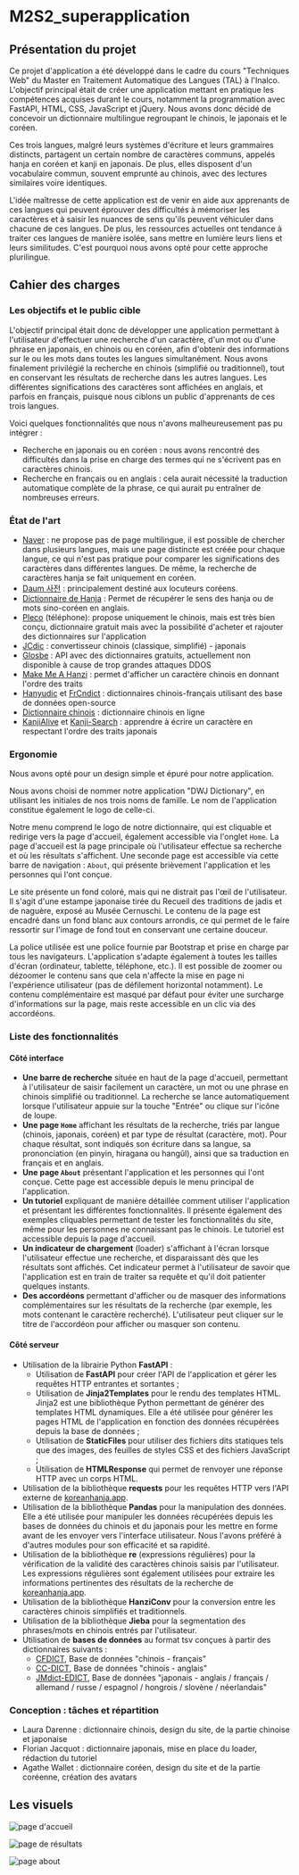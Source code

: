 # M2S2_superapplication

## Présentation du projet
Ce projet d'application a été développé dans le cadre du cours "Techniques Web" du Master en Traitement Automatique des Langues (TAL) à l'Inalco. L'objectif principal était de créer une application mettant en pratique les compétences acquises durant le cours, notamment la programmation avec FastAPI, HTML, CSS, JavaScript et jQuery. Nous avons donc décidé de concevoir un dictionnaire multilingue regroupant le chinois, le japonais et le coréen.

Ces trois langues, malgré leurs systèmes d'écriture et leurs grammaires distincts, partagent un certain nombre de caractères communs, appelés hanja en coréen et kanji en japonais. De plus, elles disposent d'un vocabulaire commun, souvent emprunté au chinois, avec des lectures similaires voire identiques.

L'idée maîtresse de cette application est de venir en aide aux apprenants de ces langues qui peuvent éprouver des difficultés à mémoriser les caractères et à saisir les nuances de sens qu'ils peuvent véhiculer dans chacune de ces langues. De plus, les ressources actuelles ont tendance à traiter ces langues de manière isolée, sans mettre en lumière leurs liens et leurs similitudes. C'est pourquoi nous avons opté pour cette approche plurilingue.

## Cahier des charges

### Les objectifs et le public cible

L'objectif principal était donc de développer une application permettant à l'utilisateur d'effectuer une recherche d'un caractère, d'un mot ou d'une phrase en japonais, en chinois ou en coréen, afin d'obtenir des informations sur le ou les mots dans toutes les langues simultanément. Nous avons finalement privilégié la recherche en chinois (simplifié ou traditionnel), tout en conservant les résultats de recherche dans les autres langues. Les différentes significations des caractères sont affichées en anglais, et parfois en français, puisque nous ciblons un public d'apprenants de ces trois langues.

Voici quelques fonctionnalités que nous n'avons malheureusement pas pu intégrer :

- Recherche en japonais ou en coréen : nous avons rencontré des difficultés dans la prise en charge des termes qui ne s'écrivent pas en caractères chinois.
- Recherche en français ou en anglais : cela aurait nécessité la traduction automatique complète de la phrase, ce qui aurait pu entraîner de nombreuses erreurs.


### État de l'art
- [Naver](https://dict.naver.com/frkodict/#/search?query=%E9%9F%93) : ne propose pas de page multilingue, il est possible de chercher dans plusieurs langues, mais une page distincte est créée pour chaque langue, ce qui n'est pas pratique pour comparer les significations des caractères dans différentes langues. De même, la recherche de caractères hanja se fait uniquement en coréen.
- [Daum 사전](https://dic.daum.net/search.do?q=%E9%9F%93) : principalement destiné aux locuteurs coréens.
- [Dictionnaire de Hanja](https://koreanhanja.app/%e9%9f%93) : Permet de récupérer le sens des hanja ou de mots sino-coréen en anglais.
- [Pleco](https://www.pleco.com) (téléphone): propose uniquement le chinois, mais est très bien conçu, dictionnaire gratuit mais avec la possibilité d'acheter et rajouter des dictionnaires sur l'application
- [JCdic](http://www.jcdic.com/chinese_convert/index.php) : convertisseur chinois (classique, simplifié) - japonais
- [Glosbe](https://glosbe.com/) : API avec des dictionnaires gratuits, actuellement non disponible à cause de trop grandes attaques DDOS
- [Make Me A Hanzi](https://github.com/skishore/makemeahanzi) : permet d'afficher un caractère chinois en donnant l'ordre des traits
- [Hanyudic](https://github.com/guilhemmariotte/HanYuDic) et [FrCndict](https://github.com/Nilhcem/frcndict-android) : dictionnaires chinois-français utilisant des base de données open-source
- [Dictionnaire chinois](http://dict.cn/) : dictionnaire chinois en ligne
- [KanjiAlive](https://kanjialive.com/) et [Kanji-Search](https://github.com/TashiiDesign/Kanji-Search) : apprendre à écrire un caractère en respectant l'ordre des traits japonais

### Ergonomie

Nous avons opté pour un design simple et épuré pour notre application.

Nous avons choisi de nommer notre application "DWJ Dictionary", en utilisant les initiales de nos trois noms de famille. Le nom de l'application constitue également le logo de celle-ci.

Notre menu comprend le logo de notre dictionnaire, qui est cliquable et redirige vers la page d'accueil, également accessible via l'onglet `Home`. La page d'accueil est la page principale où l'utilisateur effectue sa recherche et où les résultats s'affichent. Une seconde page est accessible via cette barre de navigation : `About`, qui présente brièvement l'application et les personnes qui l'ont conçue.

Le site présente un fond coloré, mais qui ne distrait pas l'œil de l'utilisateur. Il s'agit d'une estampe japonaise tirée du Recueil des traditions de jadis et de naguère, exposé au Musée Cernuschi. Le contenu de la page est encadré dans un fond blanc aux contours arrondis, ce qui permet de le faire ressortir sur l'image de fond tout en conservant une certaine douceur.

La police utilisée est une police fournie par Bootstrap et prise en charge par tous les navigateurs. L'application s'adapte également à toutes les tailles d'écran (ordinateur, tablette, téléphone, etc.). Il est possible de zoomer ou dézoomer le contenu sans que cela n'affecte la mise en page ni l'expérience utilisateur (pas de défilement horizontal notamment). Le contenu complémentaire est masqué par défaut pour éviter une surcharge d'informations sur la page, mais reste accessible en un clic via des accordéons.

### Liste des fonctionnalités

#### Côté interface

* **Une barre de recherche** située en haut de la page d'accueil, permettant à l'utilisateur de saisir facilement un caractère, un mot ou une phrase en chinois simplifié ou traditionnel. La recherche se lance automatiquement lorsque l'utilisateur appuie sur la touche "Entrée" ou clique sur l'icône de loupe.
* **Une page `Home`** affichant les résultats de la recherche, triés par langue (chinois, japonais, coréen) et par type de résultat (caractère, mot). Pour chaque résultat, sont indiqués son écriture dans sa langue, sa prononciation (en pinyin, hiragana ou hangŭl), ainsi que sa traduction en français et en anglais.
* **Une page `About`** présentant l'application et les personnes qui l'ont conçue. Cette page est accessible depuis le menu principal de l'application.
* **Un tutoriel** expliquant de manière détaillée comment utiliser l'application et présentant les différentes fonctionnalités. Il présente également des exemples cliquables permettant de tester les fonctionnalités du site, même pour les personnes ne connaissant pas le chinois. Le tutoriel est accessible depuis la page d'accueil. 
* **Un indicateur de chargement** (loader) s'affichant à l'écran lorsque l'utilisateur effectue une recherche, et disparaissant dès que les résultats sont affichés. Cet indicateur permet à l'utilisateur de savoir que l'application est en train de traiter sa requête et qu'il doit patienter quelques instants.
* **Des accordéons** permettant d'afficher ou de masquer des informations complémentaires sur les résultats de la recherche (par exemple, les mots contenant le caractère recherché). L'utilisateur peut cliquer sur le titre de l'accordéon pour afficher ou masquer son contenu.


#### Côté serveur

* Utilisation de la librairie Python **FastAPI** :
	+ Utilisation de **FastAPI** pour créer l'API de l'application et gérer les requêtes HTTP entrantes et sortantes ;
	+ Utilisation de **Jinja2Templates** pour le rendu des templates HTML. Jinja2 est une bibliothèque Python permettant de générer des templates HTML dynamiques. Elle a été utilisée pour générer les pages HTML de l'application en fonction des données récupérées depuis la base de données ;
	+ Utilisation de **StaticFiles** pour utiliser des fichiers dits statiques tels que des images, des feuilles de styles CSS et des fichiers JavaScript ;
	+ Utilisation de **HTMLResponse** qui permet de renvoyer une réponse HTTP avec un corps HTML.
* Utilisation de la bibliothèque **requests** pour les requêtes HTTP vers l'API externe de [koreanhanja.app](https://koreanhanja.app/).
* Utilisation de la bibliothèque **Pandas** pour la manipulation des données. Elle a été utilisée pour manipuler les données récupérées depuis les bases de données du chinois et du japonais pour les mettre en forme avant de les envoyer vers l'interface utilisateur. Nous l'avons préféré à d'autres modules pour son efficacité et sa rapidité.
* Utilisation de la bibliothèque **re** (expressions régulières) pour la vérification de la validité des caractères chinois saisis par l'utilisateur. Les expressions régulières sont également utilisées pour extraire les informations pertinentes des résultats de la recherche de [koreanhanja.app](https://koreanhanja.app/).
* Utilisation de la bibliothèque **HanziConv** pour la conversion entre les caractères chinois simplifiés et traditionnels.
* Utilisation de la bibliothèque **Jieba** pour la segmentation des phrases/mots en chinois entrés par l'utilisateur.
* Utilisation de **bases de données** au format tsv conçues à partir des dictionnaires suivants :
	+ [CFDICT](https://chine.in/mandarin/dictionnaire/CFDICT/), Base de données "chinois - français"
	+ [CC-DICT](https://www.mdbg.net/chinese/dictionary?page=cedict), Base de données "chinois - anglais"
	+ [JMdict-EDICT](http://www.edrdg.org/wiki/index.php/JMdict-EDICT_Dictionary_Project), Base de données "japonais - anglais / français / allemand / russe / espagnol / hongrois / slovène / néerlandais"


### Conception : tâches et répartition

- Laura Darenne : dictionnaire chinois, design du site, de la partie chinoise et japonaise
- Florian Jacquot : dictionnaire japonais, mise en place du loader, rédaction du tutoriel
- Agathe Wallet : dictionnaire coréen, design du site et de la partie coréenne, création des avatars

## Les visuels

![page d'accueil](./home_1.jpg "page d'accueil")

![page de résultats](./home_2.jpg "page de résultats")

![page about](./about.jpg "page about")
